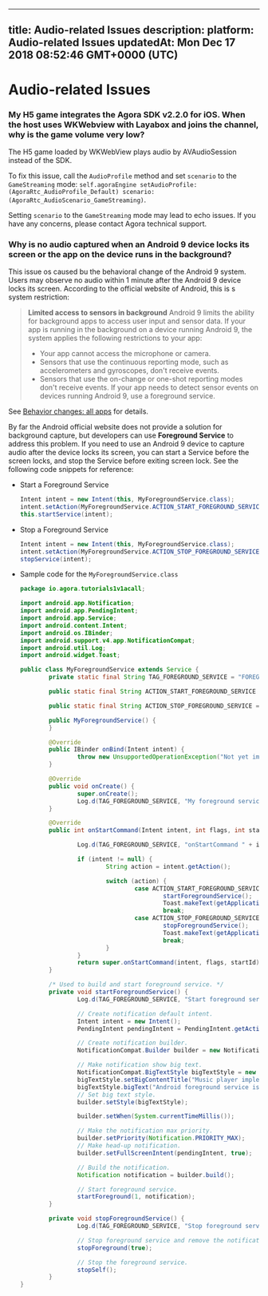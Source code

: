 
---
title: Audio-related Issues
description: 
platform: Audio-related Issues
updatedAt: Mon Dec 17 2018 08:52:46 GMT+0000 (UTC)
---
# Audio-related Issues
### My H5 game integrates the Agora SDK v2.2.0 for iOS. When the host uses WKWebview with Layabox and joins the channel, why is the game volume very low?
The H5 game loaded by WKWebView plays audio by AVAudioSession instead of the SDK.

To fix this issue, call the `AudioProfile` method and set `scenario` to the `GameStreaming` mode:
`self.agoraEngine setAudioProfile:(AgoraRtc_AudioProfile_Default) scenario:(AgoraRtc_AudioScenario_GameStreaming)`.

Setting `scenario` to the `GameStreaming` mode may lead to echo issues. If you have any concerns, please contact Agora technical support.

### Why is no audio captured when an Android 9 device locks its screen or the app on the device runs in the background?

This issue os caused bu the behavioral change of the Android 9 system.
Users may observe no audio within 1 minute after the Android 9 device locks its screen.
According to the official website of Android, this is s system restriction:

> **Limited access to sensors in background**
> Android 9 limits the ability for background apps to access user input and sensor data. If your app is running in the background on a device running Android 9, the system applies the following restrictions to your app:
> * Your app cannot access the microphone or camera.
> * Sensors that use the continuous reporting mode, such as accelerometers and gyroscopes, don't receive events.
> * Sensors that use the on-change or one-shot reporting modes don't receive events.
> If your app needs to detect sensor events on devices running Android 9, use a foreground service.

See [Behavior changes: all apps](https://developer.android.com/about/versions/pie/android-9.0-changes-all) for details.

By far the Android official website does not provide a solution for background capture, but developers can use **Foreground Service** to address this problem.
If you need to use an Android 9 device to capture audio after the device locks its screen, you can start a Service before the screen locks, and stop the Service before exiting screen lock. See the following code snippets for reference:

- Start a Foreground Service

	```java
	Intent intent = new Intent(this, MyForegroundService.class);
	intent.setAction(MyForegroundService.ACTION_START_FOREGROUND_SERVICE);
	this.startService(intent);
	```
	
- Stop a Foreground Service

	```java
	Intent intent = new Intent(this, MyForegroundService.class);
	intent.setAction(MyForegroundService.ACTION_STOP_FOREGROUND_SERVICE);
	stopService(intent);
	```

- Sample code for the `MyForegroundService.class`

	```java
	package io.agora.tutorials1v1acall;

	import android.app.Notification;
	import android.app.PendingIntent;
	import android.app.Service;
	import android.content.Intent;
	import android.os.IBinder;
	import android.support.v4.app.NotificationCompat;
	import android.util.Log;
	import android.widget.Toast;

	public class MyForegroundService extends Service {
			private static final String TAG_FOREGROUND_SERVICE = "FOREGROUND_SERVICE";

			public static final String ACTION_START_FOREGROUND_SERVICE = "ACTION_START_FOREGROUND_SERVICE";

			public static final String ACTION_STOP_FOREGROUND_SERVICE = "ACTION_STOP_FOREGROUND_SERVICE";

			public MyForegroundService() {
			}

			@Override
			public IBinder onBind(Intent intent) {
					throw new UnsupportedOperationException("Not yet implemented");
			}

			@Override
			public void onCreate() {
					super.onCreate();
					Log.d(TAG_FOREGROUND_SERVICE, "My foreground service onCreate().");
			}

			@Override
			public int onStartCommand(Intent intent, int flags, int startId) {

					Log.d(TAG_FOREGROUND_SERVICE, "onStartCommand " + intent);

					if (intent != null) {
							String action = intent.getAction();

							switch (action) {
									case ACTION_START_FOREGROUND_SERVICE:
											startForegroundService();
											Toast.makeText(getApplicationContext(), "Foreground service is started.", Toast.LENGTH_LONG).show();
											break;
									case ACTION_STOP_FOREGROUND_SERVICE:
											stopForegroundService();
											Toast.makeText(getApplicationContext(), "Foreground service is stopped.", Toast.LENGTH_LONG).show();
											break;
							}
					}
					return super.onStartCommand(intent, flags, startId);
			}

			/* Used to build and start foreground service. */
			private void startForegroundService() {
					Log.d(TAG_FOREGROUND_SERVICE, "Start foreground service.");

					// Create notification default intent.
					Intent intent = new Intent();
					PendingIntent pendingIntent = PendingIntent.getActivity(this, 0, intent, 0);

					// Create notification builder.
					NotificationCompat.Builder builder = new NotificationCompat.Builder(this, "sfdsfds");

					// Make notification show big text.
					NotificationCompat.BigTextStyle bigTextStyle = new NotificationCompat.BigTextStyle();
					bigTextStyle.setBigContentTitle("Music player implemented by foreground service.");
					bigTextStyle.bigText("Android foreground service is a android service which can run in foreground always, it can be controlled by user via notification.");
					// Set big text style.
					builder.setStyle(bigTextStyle);

					builder.setWhen(System.currentTimeMillis());

					// Make the notification max priority.
					builder.setPriority(Notification.PRIORITY_MAX);
					// Make head-up notification.
					builder.setFullScreenIntent(pendingIntent, true);

					// Build the notification.
					Notification notification = builder.build();

					// Start foreground service.
					startForeground(1, notification);
			}

			private void stopForegroundService() {
					Log.d(TAG_FOREGROUND_SERVICE, "Stop foreground service.");

					// Stop foreground service and remove the notification.
					stopForeground(true);

					// Stop the foreground service.
					stopSelf();
			}
	}
	```
